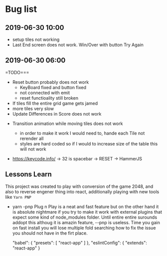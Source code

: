 

# Bug list 
## 2019-06-30 10:00
+ setup tiles not working
+ Last End screen does not work. Win/Over with button Try Again 

## 2019-06-30 06:00
=TODO===
+ Reset button probably does not work
  + KeyBoard fixed and button fixed 
  + not connected with emit
  + reset functioality still broken
+ If tiles fill the entire grid game gets jamed
+ more tiles very slow
+ Update Differences in Score does not work 

- Transition animation while moving tiles does not work
  - in order to make it work I would need to, hande each Tile not rerender all
  - styles are hard coded so if I would to increase size of the table this will not work

- https://keycode.info/ -> 32 is spacebar -> RESET -> HammerJS 


## Lessons Learn
This project was created to play with conversion of the game 2048, and also to reverse engener thing into react, additionally playing with new tools like ```Yarn PNP```

- yarn -pnp
Plug n Play is a neat and fast feature but on the other hand it is absolute nightmare if you try to make it work with external plugins that expect some kind of node_modules folder.
Until entire entire surounds addopt this althoug it is amazin feature, --pnp is useless. Time you gain on fast install you will lose multiple fold searching how to fix the issue you should not have in the firt place.


  "babel": {
    "presets": [
      "react-app"
    ]
  },
  "eslintConfig": {
    "extends": "react-app"
  }

  